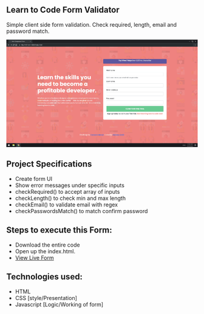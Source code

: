 
## Learn to Code Form Validator

Simple client side form validation. Check required, length, email and password match.

![form-image](image.png)

## Project Specifications

- Create form UI
- Show error messages under specific inputs
- checkRequired() to accept array of inputs
- checkLength() to check min and max length
- checkEmail() to validate email with regex
- checkPasswordsMatch() to match confirm password

## Steps to execute this Form:
- Download the entire code 
- Open up the index.html.
- [View Live Form](https://anthonys1760.github.io/Intro-Form/)

## Technologies used: 
- HTML
- CSS [style/Presentation]
- Javascript [Logic/Working of form]
